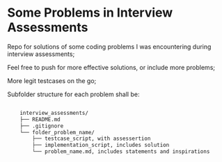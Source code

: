 # Some Problems in Interview Assessments

Repo for solutions of some coding problems I was encountering during interview assessments;

Feel free to push for more effective solutions, or include more problems;

More legit testcases on the go;

Subfolder structure for each problem shall be:

```Markdown

    interview_assessments/
    ├── README.md
    ├── .gitignore
    └── folder_problem_name/
        ├── testcase_script, with assessertion
        ├── implementation_script, includes solution
        └── problem_name.md, includes statements and inspirations

```
